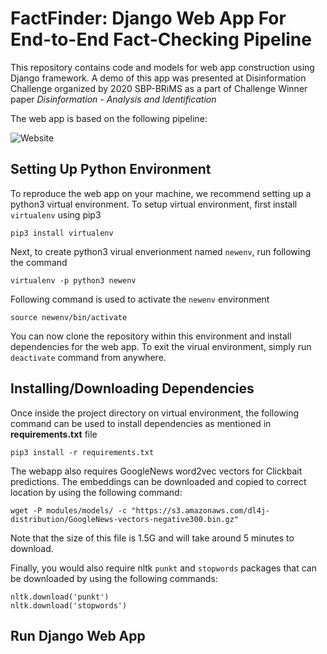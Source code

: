 # FactFinder: Django Web App For End-to-End Fact-Checking Pipeline
This repository contains code and models for web app construction using Django framework. A demo of this app was presented at Disinformation Challenge organized by 2020 SBP-BRiMS as a part of Challenge Winner paper *Disinformation - Analysis and Identification*

The web app is based on the following pipeline:

![Website](https://user-images.githubusercontent.com/25678184/111694946-e7806780-8808-11eb-9ecc-c35c4ea24ee8.png)

## Setting Up Python Environment
To reproduce the web app on your machine, we recommend setting up a python3 virtual environment. To setup virtual environment, first install `virtualenv` using pip3

```
pip3 install virtualenv
```

Next, to create python3 virual enverionment named `newenv`, run following the command

```
virtualenv -p python3 newenv
```

Following command is used to activate the `newenv` environment

```
source newenv/bin/activate
```
You can now clone the repository within this environment and install dependencies for the web app. To exit the virual environment, simply run `deactivate` command from anywhere.

## Installing/Downloading Dependencies
Once inside the project directory on virtual environment, the following command can be used to install dependencies as mentioned in **requirements.txt** file

```
pip3 install -r requirements.txt
```

The webapp also requires GoogleNews word2vec vectors for Clickbait predictions. The embeddings can be downloaded and copied to correct location by using the following command:

```
wget -P modules/models/ -c "https://s3.amazonaws.com/dl4j-distribution/GoogleNews-vectors-negative300.bin.gz"
```
Note that the size of this file is 1.5G and will take around 5 minutes to download.

Finally, you would also require nltk `punkt` and `stopwords` packages that can be downloaded by using the following commands:
```
nltk.download('punkt')
nltk.download('stopwords')
```

## Run Django Web App
